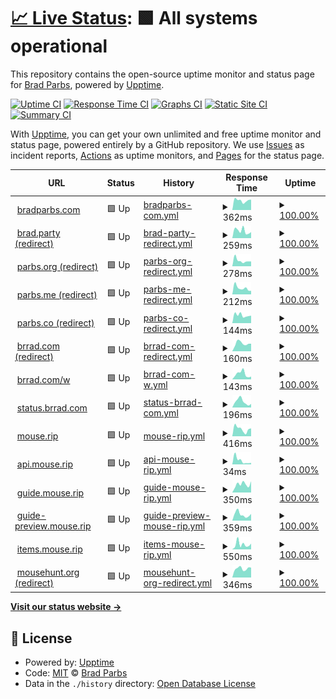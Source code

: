 # [📈 Live Status](https://bradp.github.io/uptime): <!--live status--> **🟩 All systems operational**

This repository contains the open-source uptime monitor and status page for [Brad Parbs](https://brad.party), powered by [Upptime](https://github.com/upptime/upptime).

[![Uptime CI](https://github.com/koj-co/upptime/workflows/Uptime%20CI/badge.svg)](https://github.com/koj-co/upptime/actions?query=workflow%3A%22Uptime+CI%22)
[![Response Time CI](https://github.com/koj-co/upptime/workflows/Response%20Time%20CI/badge.svg)](https://github.com/koj-co/upptime/actions?query=workflow%3A%22Response+Time+CI%22)
[![Graphs CI](https://github.com/koj-co/upptime/workflows/Graphs%20CI/badge.svg)](https://github.com/koj-co/upptime/actions?query=workflow%3A%22Graphs+CI%22)
[![Static Site CI](https://github.com/koj-co/upptime/workflows/Static%20Site%20CI/badge.svg)](https://github.com/koj-co/upptime/actions?query=workflow%3A%22Static+Site+CI%22)
[![Summary CI](https://github.com/koj-co/upptime/workflows/Summary%20CI/badge.svg)](https://github.com/koj-co/upptime/actions?query=workflow%3A%22Summary+CI%22)

With [Upptime](https://upptime.js.org), you can get your own unlimited and free uptime monitor and status page, powered entirely by a GitHub repository. We use [Issues](https://github.com/bradp/uptime/issues) as incident reports, [Actions](https://github.com/bradp/uptime/actions) as uptime monitors, and [Pages](https://bradp.github.io/uptime) for the status page.

<!--start: status pages-->
<!-- This summary is generated by Upptime (https://github.com/upptime/upptime) -->
<!-- Do not edit this manually, your changes will be overwritten -->
<!-- prettier-ignore -->
| URL | Status | History | Response Time | Uptime |
| --- | ------ | ------- | ------------- | ------ |
| <img alt="" src="https://bradparbs.com/images/icons/favicon-32x32.png" height="13"> [bradparbs.com](https://bradparbs.com) | 🟩 Up | [bradparbs-com.yml](https://github.com/bradp/uptime/commits/HEAD/history/bradparbs-com.yml) | <details><summary><img alt="Response time graph" src="./graphs/bradparbs-com/response-time-week.png" height="20"> 362ms</summary><br><a href="https://status.brrad.com/history/bradparbs-com"><img alt="Response time 205" src="https://img.shields.io/endpoint?url=https%3A%2F%2Fraw.githubusercontent.com%2Fbradp%2Fuptime%2FHEAD%2Fapi%2Fbradparbs-com%2Fresponse-time.json"></a><br><a href="https://status.brrad.com/history/bradparbs-com"><img alt="24-hour response time 387" src="https://img.shields.io/endpoint?url=https%3A%2F%2Fraw.githubusercontent.com%2Fbradp%2Fuptime%2FHEAD%2Fapi%2Fbradparbs-com%2Fresponse-time-day.json"></a><br><a href="https://status.brrad.com/history/bradparbs-com"><img alt="7-day response time 362" src="https://img.shields.io/endpoint?url=https%3A%2F%2Fraw.githubusercontent.com%2Fbradp%2Fuptime%2FHEAD%2Fapi%2Fbradparbs-com%2Fresponse-time-week.json"></a><br><a href="https://status.brrad.com/history/bradparbs-com"><img alt="30-day response time 353" src="https://img.shields.io/endpoint?url=https%3A%2F%2Fraw.githubusercontent.com%2Fbradp%2Fuptime%2FHEAD%2Fapi%2Fbradparbs-com%2Fresponse-time-month.json"></a><br><a href="https://status.brrad.com/history/bradparbs-com"><img alt="1-year response time 219" src="https://img.shields.io/endpoint?url=https%3A%2F%2Fraw.githubusercontent.com%2Fbradp%2Fuptime%2FHEAD%2Fapi%2Fbradparbs-com%2Fresponse-time-year.json"></a></details> | <details><summary><a href="https://status.brrad.com/history/bradparbs-com">100.00%</a></summary><a href="https://status.brrad.com/history/bradparbs-com"><img alt="All-time uptime 100.00%" src="https://img.shields.io/endpoint?url=https%3A%2F%2Fraw.githubusercontent.com%2Fbradp%2Fuptime%2FHEAD%2Fapi%2Fbradparbs-com%2Fuptime.json"></a><br><a href="https://status.brrad.com/history/bradparbs-com"><img alt="24-hour uptime 100.00%" src="https://img.shields.io/endpoint?url=https%3A%2F%2Fraw.githubusercontent.com%2Fbradp%2Fuptime%2FHEAD%2Fapi%2Fbradparbs-com%2Fuptime-day.json"></a><br><a href="https://status.brrad.com/history/bradparbs-com"><img alt="7-day uptime 100.00%" src="https://img.shields.io/endpoint?url=https%3A%2F%2Fraw.githubusercontent.com%2Fbradp%2Fuptime%2FHEAD%2Fapi%2Fbradparbs-com%2Fuptime-week.json"></a><br><a href="https://status.brrad.com/history/bradparbs-com"><img alt="30-day uptime 100.00%" src="https://img.shields.io/endpoint?url=https%3A%2F%2Fraw.githubusercontent.com%2Fbradp%2Fuptime%2FHEAD%2Fapi%2Fbradparbs-com%2Fuptime-month.json"></a><br><a href="https://status.brrad.com/history/bradparbs-com"><img alt="1-year uptime 99.99%" src="https://img.shields.io/endpoint?url=https%3A%2F%2Fraw.githubusercontent.com%2Fbradp%2Fuptime%2FHEAD%2Fapi%2Fbradparbs-com%2Fuptime-year.json"></a></details>
| <img alt="" src="https://icons.duckduckgo.com/ip3/brad.party.ico" height="13"> [brad.party (redirect)](https://brad.party) | 🟩 Up | [brad-party-redirect.yml](https://github.com/bradp/uptime/commits/HEAD/history/brad-party-redirect.yml) | <details><summary><img alt="Response time graph" src="./graphs/brad-party-redirect/response-time-week.png" height="20"> 259ms</summary><br><a href="https://status.brrad.com/history/brad-party-redirect"><img alt="Response time 286" src="https://img.shields.io/endpoint?url=https%3A%2F%2Fraw.githubusercontent.com%2Fbradp%2Fuptime%2FHEAD%2Fapi%2Fbrad-party-redirect%2Fresponse-time.json"></a><br><a href="https://status.brrad.com/history/brad-party-redirect"><img alt="24-hour response time 236" src="https://img.shields.io/endpoint?url=https%3A%2F%2Fraw.githubusercontent.com%2Fbradp%2Fuptime%2FHEAD%2Fapi%2Fbrad-party-redirect%2Fresponse-time-day.json"></a><br><a href="https://status.brrad.com/history/brad-party-redirect"><img alt="7-day response time 259" src="https://img.shields.io/endpoint?url=https%3A%2F%2Fraw.githubusercontent.com%2Fbradp%2Fuptime%2FHEAD%2Fapi%2Fbrad-party-redirect%2Fresponse-time-week.json"></a><br><a href="https://status.brrad.com/history/brad-party-redirect"><img alt="30-day response time 352" src="https://img.shields.io/endpoint?url=https%3A%2F%2Fraw.githubusercontent.com%2Fbradp%2Fuptime%2FHEAD%2Fapi%2Fbrad-party-redirect%2Fresponse-time-month.json"></a><br><a href="https://status.brrad.com/history/brad-party-redirect"><img alt="1-year response time 289" src="https://img.shields.io/endpoint?url=https%3A%2F%2Fraw.githubusercontent.com%2Fbradp%2Fuptime%2FHEAD%2Fapi%2Fbrad-party-redirect%2Fresponse-time-year.json"></a></details> | <details><summary><a href="https://status.brrad.com/history/brad-party-redirect">100.00%</a></summary><a href="https://status.brrad.com/history/brad-party-redirect"><img alt="All-time uptime 99.99%" src="https://img.shields.io/endpoint?url=https%3A%2F%2Fraw.githubusercontent.com%2Fbradp%2Fuptime%2FHEAD%2Fapi%2Fbrad-party-redirect%2Fuptime.json"></a><br><a href="https://status.brrad.com/history/brad-party-redirect"><img alt="24-hour uptime 100.00%" src="https://img.shields.io/endpoint?url=https%3A%2F%2Fraw.githubusercontent.com%2Fbradp%2Fuptime%2FHEAD%2Fapi%2Fbrad-party-redirect%2Fuptime-day.json"></a><br><a href="https://status.brrad.com/history/brad-party-redirect"><img alt="7-day uptime 100.00%" src="https://img.shields.io/endpoint?url=https%3A%2F%2Fraw.githubusercontent.com%2Fbradp%2Fuptime%2FHEAD%2Fapi%2Fbrad-party-redirect%2Fuptime-week.json"></a><br><a href="https://status.brrad.com/history/brad-party-redirect"><img alt="30-day uptime 100.00%" src="https://img.shields.io/endpoint?url=https%3A%2F%2Fraw.githubusercontent.com%2Fbradp%2Fuptime%2FHEAD%2Fapi%2Fbrad-party-redirect%2Fuptime-month.json"></a><br><a href="https://status.brrad.com/history/brad-party-redirect"><img alt="1-year uptime 99.99%" src="https://img.shields.io/endpoint?url=https%3A%2F%2Fraw.githubusercontent.com%2Fbradp%2Fuptime%2FHEAD%2Fapi%2Fbrad-party-redirect%2Fuptime-year.json"></a></details>
| <img alt="" src="https://icons.duckduckgo.com/ip3/parbs.org.ico" height="13"> [parbs.org (redirect)](https://parbs.org) | 🟩 Up | [parbs-org-redirect.yml](https://github.com/bradp/uptime/commits/HEAD/history/parbs-org-redirect.yml) | <details><summary><img alt="Response time graph" src="./graphs/parbs-org-redirect/response-time-week.png" height="20"> 278ms</summary><br><a href="https://status.brrad.com/history/parbs-org-redirect"><img alt="Response time 217" src="https://img.shields.io/endpoint?url=https%3A%2F%2Fraw.githubusercontent.com%2Fbradp%2Fuptime%2FHEAD%2Fapi%2Fparbs-org-redirect%2Fresponse-time.json"></a><br><a href="https://status.brrad.com/history/parbs-org-redirect"><img alt="24-hour response time 230" src="https://img.shields.io/endpoint?url=https%3A%2F%2Fraw.githubusercontent.com%2Fbradp%2Fuptime%2FHEAD%2Fapi%2Fparbs-org-redirect%2Fresponse-time-day.json"></a><br><a href="https://status.brrad.com/history/parbs-org-redirect"><img alt="7-day response time 278" src="https://img.shields.io/endpoint?url=https%3A%2F%2Fraw.githubusercontent.com%2Fbradp%2Fuptime%2FHEAD%2Fapi%2Fparbs-org-redirect%2Fresponse-time-week.json"></a><br><a href="https://status.brrad.com/history/parbs-org-redirect"><img alt="30-day response time 263" src="https://img.shields.io/endpoint?url=https%3A%2F%2Fraw.githubusercontent.com%2Fbradp%2Fuptime%2FHEAD%2Fapi%2Fparbs-org-redirect%2Fresponse-time-month.json"></a><br><a href="https://status.brrad.com/history/parbs-org-redirect"><img alt="1-year response time 223" src="https://img.shields.io/endpoint?url=https%3A%2F%2Fraw.githubusercontent.com%2Fbradp%2Fuptime%2FHEAD%2Fapi%2Fparbs-org-redirect%2Fresponse-time-year.json"></a></details> | <details><summary><a href="https://status.brrad.com/history/parbs-org-redirect">100.00%</a></summary><a href="https://status.brrad.com/history/parbs-org-redirect"><img alt="All-time uptime 100.00%" src="https://img.shields.io/endpoint?url=https%3A%2F%2Fraw.githubusercontent.com%2Fbradp%2Fuptime%2FHEAD%2Fapi%2Fparbs-org-redirect%2Fuptime.json"></a><br><a href="https://status.brrad.com/history/parbs-org-redirect"><img alt="24-hour uptime 100.00%" src="https://img.shields.io/endpoint?url=https%3A%2F%2Fraw.githubusercontent.com%2Fbradp%2Fuptime%2FHEAD%2Fapi%2Fparbs-org-redirect%2Fuptime-day.json"></a><br><a href="https://status.brrad.com/history/parbs-org-redirect"><img alt="7-day uptime 100.00%" src="https://img.shields.io/endpoint?url=https%3A%2F%2Fraw.githubusercontent.com%2Fbradp%2Fuptime%2FHEAD%2Fapi%2Fparbs-org-redirect%2Fuptime-week.json"></a><br><a href="https://status.brrad.com/history/parbs-org-redirect"><img alt="30-day uptime 100.00%" src="https://img.shields.io/endpoint?url=https%3A%2F%2Fraw.githubusercontent.com%2Fbradp%2Fuptime%2FHEAD%2Fapi%2Fparbs-org-redirect%2Fuptime-month.json"></a><br><a href="https://status.brrad.com/history/parbs-org-redirect"><img alt="1-year uptime 99.99%" src="https://img.shields.io/endpoint?url=https%3A%2F%2Fraw.githubusercontent.com%2Fbradp%2Fuptime%2FHEAD%2Fapi%2Fparbs-org-redirect%2Fuptime-year.json"></a></details>
| <img alt="" src="https://icons.duckduckgo.com/ip3/parbs.me.ico" height="13"> [parbs.me (redirect)](https://parbs.me) | 🟩 Up | [parbs-me-redirect.yml](https://github.com/bradp/uptime/commits/HEAD/history/parbs-me-redirect.yml) | <details><summary><img alt="Response time graph" src="./graphs/parbs-me-redirect/response-time-week.png" height="20"> 212ms</summary><br><a href="https://status.brrad.com/history/parbs-me-redirect"><img alt="Response time 165" src="https://img.shields.io/endpoint?url=https%3A%2F%2Fraw.githubusercontent.com%2Fbradp%2Fuptime%2FHEAD%2Fapi%2Fparbs-me-redirect%2Fresponse-time.json"></a><br><a href="https://status.brrad.com/history/parbs-me-redirect"><img alt="24-hour response time 269" src="https://img.shields.io/endpoint?url=https%3A%2F%2Fraw.githubusercontent.com%2Fbradp%2Fuptime%2FHEAD%2Fapi%2Fparbs-me-redirect%2Fresponse-time-day.json"></a><br><a href="https://status.brrad.com/history/parbs-me-redirect"><img alt="7-day response time 212" src="https://img.shields.io/endpoint?url=https%3A%2F%2Fraw.githubusercontent.com%2Fbradp%2Fuptime%2FHEAD%2Fapi%2Fparbs-me-redirect%2Fresponse-time-week.json"></a><br><a href="https://status.brrad.com/history/parbs-me-redirect"><img alt="30-day response time 216" src="https://img.shields.io/endpoint?url=https%3A%2F%2Fraw.githubusercontent.com%2Fbradp%2Fuptime%2FHEAD%2Fapi%2Fparbs-me-redirect%2Fresponse-time-month.json"></a><br><a href="https://status.brrad.com/history/parbs-me-redirect"><img alt="1-year response time 167" src="https://img.shields.io/endpoint?url=https%3A%2F%2Fraw.githubusercontent.com%2Fbradp%2Fuptime%2FHEAD%2Fapi%2Fparbs-me-redirect%2Fresponse-time-year.json"></a></details> | <details><summary><a href="https://status.brrad.com/history/parbs-me-redirect">100.00%</a></summary><a href="https://status.brrad.com/history/parbs-me-redirect"><img alt="All-time uptime 99.93%" src="https://img.shields.io/endpoint?url=https%3A%2F%2Fraw.githubusercontent.com%2Fbradp%2Fuptime%2FHEAD%2Fapi%2Fparbs-me-redirect%2Fuptime.json"></a><br><a href="https://status.brrad.com/history/parbs-me-redirect"><img alt="24-hour uptime 100.00%" src="https://img.shields.io/endpoint?url=https%3A%2F%2Fraw.githubusercontent.com%2Fbradp%2Fuptime%2FHEAD%2Fapi%2Fparbs-me-redirect%2Fuptime-day.json"></a><br><a href="https://status.brrad.com/history/parbs-me-redirect"><img alt="7-day uptime 100.00%" src="https://img.shields.io/endpoint?url=https%3A%2F%2Fraw.githubusercontent.com%2Fbradp%2Fuptime%2FHEAD%2Fapi%2Fparbs-me-redirect%2Fuptime-week.json"></a><br><a href="https://status.brrad.com/history/parbs-me-redirect"><img alt="30-day uptime 100.00%" src="https://img.shields.io/endpoint?url=https%3A%2F%2Fraw.githubusercontent.com%2Fbradp%2Fuptime%2FHEAD%2Fapi%2Fparbs-me-redirect%2Fuptime-month.json"></a><br><a href="https://status.brrad.com/history/parbs-me-redirect"><img alt="1-year uptime 99.99%" src="https://img.shields.io/endpoint?url=https%3A%2F%2Fraw.githubusercontent.com%2Fbradp%2Fuptime%2FHEAD%2Fapi%2Fparbs-me-redirect%2Fuptime-year.json"></a></details>
| <img alt="" src="https://icons.duckduckgo.com/ip3/parbs.co.ico" height="13"> [parbs.co (redirect)](https://parbs.co) | 🟩 Up | [parbs-co-redirect.yml](https://github.com/bradp/uptime/commits/HEAD/history/parbs-co-redirect.yml) | <details><summary><img alt="Response time graph" src="./graphs/parbs-co-redirect/response-time-week.png" height="20"> 144ms</summary><br><a href="https://status.brrad.com/history/parbs-co-redirect"><img alt="Response time 126" src="https://img.shields.io/endpoint?url=https%3A%2F%2Fraw.githubusercontent.com%2Fbradp%2Fuptime%2FHEAD%2Fapi%2Fparbs-co-redirect%2Fresponse-time.json"></a><br><a href="https://status.brrad.com/history/parbs-co-redirect"><img alt="24-hour response time 131" src="https://img.shields.io/endpoint?url=https%3A%2F%2Fraw.githubusercontent.com%2Fbradp%2Fuptime%2FHEAD%2Fapi%2Fparbs-co-redirect%2Fresponse-time-day.json"></a><br><a href="https://status.brrad.com/history/parbs-co-redirect"><img alt="7-day response time 144" src="https://img.shields.io/endpoint?url=https%3A%2F%2Fraw.githubusercontent.com%2Fbradp%2Fuptime%2FHEAD%2Fapi%2Fparbs-co-redirect%2Fresponse-time-week.json"></a><br><a href="https://status.brrad.com/history/parbs-co-redirect"><img alt="30-day response time 141" src="https://img.shields.io/endpoint?url=https%3A%2F%2Fraw.githubusercontent.com%2Fbradp%2Fuptime%2FHEAD%2Fapi%2Fparbs-co-redirect%2Fresponse-time-month.json"></a><br><a href="https://status.brrad.com/history/parbs-co-redirect"><img alt="1-year response time 129" src="https://img.shields.io/endpoint?url=https%3A%2F%2Fraw.githubusercontent.com%2Fbradp%2Fuptime%2FHEAD%2Fapi%2Fparbs-co-redirect%2Fresponse-time-year.json"></a></details> | <details><summary><a href="https://status.brrad.com/history/parbs-co-redirect">100.00%</a></summary><a href="https://status.brrad.com/history/parbs-co-redirect"><img alt="All-time uptime 99.99%" src="https://img.shields.io/endpoint?url=https%3A%2F%2Fraw.githubusercontent.com%2Fbradp%2Fuptime%2FHEAD%2Fapi%2Fparbs-co-redirect%2Fuptime.json"></a><br><a href="https://status.brrad.com/history/parbs-co-redirect"><img alt="24-hour uptime 100.00%" src="https://img.shields.io/endpoint?url=https%3A%2F%2Fraw.githubusercontent.com%2Fbradp%2Fuptime%2FHEAD%2Fapi%2Fparbs-co-redirect%2Fuptime-day.json"></a><br><a href="https://status.brrad.com/history/parbs-co-redirect"><img alt="7-day uptime 100.00%" src="https://img.shields.io/endpoint?url=https%3A%2F%2Fraw.githubusercontent.com%2Fbradp%2Fuptime%2FHEAD%2Fapi%2Fparbs-co-redirect%2Fuptime-week.json"></a><br><a href="https://status.brrad.com/history/parbs-co-redirect"><img alt="30-day uptime 100.00%" src="https://img.shields.io/endpoint?url=https%3A%2F%2Fraw.githubusercontent.com%2Fbradp%2Fuptime%2FHEAD%2Fapi%2Fparbs-co-redirect%2Fuptime-month.json"></a><br><a href="https://status.brrad.com/history/parbs-co-redirect"><img alt="1-year uptime 99.97%" src="https://img.shields.io/endpoint?url=https%3A%2F%2Fraw.githubusercontent.com%2Fbradp%2Fuptime%2FHEAD%2Fapi%2Fparbs-co-redirect%2Fuptime-year.json"></a></details>
| <img alt="" src="https://icons.duckduckgo.com/ip3/brrad.com.ico" height="13"> [brrad.com (redirect)](https://brrad.com) | 🟩 Up | [brrad-com-redirect.yml](https://github.com/bradp/uptime/commits/HEAD/history/brrad-com-redirect.yml) | <details><summary><img alt="Response time graph" src="./graphs/brrad-com-redirect/response-time-week.png" height="20"> 160ms</summary><br><a href="https://status.brrad.com/history/brrad-com-redirect"><img alt="Response time 142" src="https://img.shields.io/endpoint?url=https%3A%2F%2Fraw.githubusercontent.com%2Fbradp%2Fuptime%2FHEAD%2Fapi%2Fbrrad-com-redirect%2Fresponse-time.json"></a><br><a href="https://status.brrad.com/history/brrad-com-redirect"><img alt="24-hour response time 142" src="https://img.shields.io/endpoint?url=https%3A%2F%2Fraw.githubusercontent.com%2Fbradp%2Fuptime%2FHEAD%2Fapi%2Fbrrad-com-redirect%2Fresponse-time-day.json"></a><br><a href="https://status.brrad.com/history/brrad-com-redirect"><img alt="7-day response time 160" src="https://img.shields.io/endpoint?url=https%3A%2F%2Fraw.githubusercontent.com%2Fbradp%2Fuptime%2FHEAD%2Fapi%2Fbrrad-com-redirect%2Fresponse-time-week.json"></a><br><a href="https://status.brrad.com/history/brrad-com-redirect"><img alt="30-day response time 159" src="https://img.shields.io/endpoint?url=https%3A%2F%2Fraw.githubusercontent.com%2Fbradp%2Fuptime%2FHEAD%2Fapi%2Fbrrad-com-redirect%2Fresponse-time-month.json"></a><br><a href="https://status.brrad.com/history/brrad-com-redirect"><img alt="1-year response time 142" src="https://img.shields.io/endpoint?url=https%3A%2F%2Fraw.githubusercontent.com%2Fbradp%2Fuptime%2FHEAD%2Fapi%2Fbrrad-com-redirect%2Fresponse-time-year.json"></a></details> | <details><summary><a href="https://status.brrad.com/history/brrad-com-redirect">100.00%</a></summary><a href="https://status.brrad.com/history/brrad-com-redirect"><img alt="All-time uptime 100.00%" src="https://img.shields.io/endpoint?url=https%3A%2F%2Fraw.githubusercontent.com%2Fbradp%2Fuptime%2FHEAD%2Fapi%2Fbrrad-com-redirect%2Fuptime.json"></a><br><a href="https://status.brrad.com/history/brrad-com-redirect"><img alt="24-hour uptime 100.00%" src="https://img.shields.io/endpoint?url=https%3A%2F%2Fraw.githubusercontent.com%2Fbradp%2Fuptime%2FHEAD%2Fapi%2Fbrrad-com-redirect%2Fuptime-day.json"></a><br><a href="https://status.brrad.com/history/brrad-com-redirect"><img alt="7-day uptime 100.00%" src="https://img.shields.io/endpoint?url=https%3A%2F%2Fraw.githubusercontent.com%2Fbradp%2Fuptime%2FHEAD%2Fapi%2Fbrrad-com-redirect%2Fuptime-week.json"></a><br><a href="https://status.brrad.com/history/brrad-com-redirect"><img alt="30-day uptime 100.00%" src="https://img.shields.io/endpoint?url=https%3A%2F%2Fraw.githubusercontent.com%2Fbradp%2Fuptime%2FHEAD%2Fapi%2Fbrrad-com-redirect%2Fuptime-month.json"></a><br><a href="https://status.brrad.com/history/brrad-com-redirect"><img alt="1-year uptime 100.00%" src="https://img.shields.io/endpoint?url=https%3A%2F%2Fraw.githubusercontent.com%2Fbradp%2Fuptime%2FHEAD%2Fapi%2Fbrrad-com-redirect%2Fuptime-year.json"></a></details>
| <img alt="" src="https://icons.duckduckgo.com/ip3/brrad.com.ico" height="13"> [brrad.com/w](https://brrad.com/w) | 🟩 Up | [brrad-com-w.yml](https://github.com/bradp/uptime/commits/HEAD/history/brrad-com-w.yml) | <details><summary><img alt="Response time graph" src="./graphs/brrad-com-w/response-time-week.png" height="20"> 143ms</summary><br><a href="https://status.brrad.com/history/brrad-com-w"><img alt="Response time 115" src="https://img.shields.io/endpoint?url=https%3A%2F%2Fraw.githubusercontent.com%2Fbradp%2Fuptime%2FHEAD%2Fapi%2Fbrrad-com-w%2Fresponse-time.json"></a><br><a href="https://status.brrad.com/history/brrad-com-w"><img alt="24-hour response time 93" src="https://img.shields.io/endpoint?url=https%3A%2F%2Fraw.githubusercontent.com%2Fbradp%2Fuptime%2FHEAD%2Fapi%2Fbrrad-com-w%2Fresponse-time-day.json"></a><br><a href="https://status.brrad.com/history/brrad-com-w"><img alt="7-day response time 143" src="https://img.shields.io/endpoint?url=https%3A%2F%2Fraw.githubusercontent.com%2Fbradp%2Fuptime%2FHEAD%2Fapi%2Fbrrad-com-w%2Fresponse-time-week.json"></a><br><a href="https://status.brrad.com/history/brrad-com-w"><img alt="30-day response time 123" src="https://img.shields.io/endpoint?url=https%3A%2F%2Fraw.githubusercontent.com%2Fbradp%2Fuptime%2FHEAD%2Fapi%2Fbrrad-com-w%2Fresponse-time-month.json"></a><br><a href="https://status.brrad.com/history/brrad-com-w"><img alt="1-year response time 111" src="https://img.shields.io/endpoint?url=https%3A%2F%2Fraw.githubusercontent.com%2Fbradp%2Fuptime%2FHEAD%2Fapi%2Fbrrad-com-w%2Fresponse-time-year.json"></a></details> | <details><summary><a href="https://status.brrad.com/history/brrad-com-w">100.00%</a></summary><a href="https://status.brrad.com/history/brrad-com-w"><img alt="All-time uptime 100.00%" src="https://img.shields.io/endpoint?url=https%3A%2F%2Fraw.githubusercontent.com%2Fbradp%2Fuptime%2FHEAD%2Fapi%2Fbrrad-com-w%2Fuptime.json"></a><br><a href="https://status.brrad.com/history/brrad-com-w"><img alt="24-hour uptime 100.00%" src="https://img.shields.io/endpoint?url=https%3A%2F%2Fraw.githubusercontent.com%2Fbradp%2Fuptime%2FHEAD%2Fapi%2Fbrrad-com-w%2Fuptime-day.json"></a><br><a href="https://status.brrad.com/history/brrad-com-w"><img alt="7-day uptime 100.00%" src="https://img.shields.io/endpoint?url=https%3A%2F%2Fraw.githubusercontent.com%2Fbradp%2Fuptime%2FHEAD%2Fapi%2Fbrrad-com-w%2Fuptime-week.json"></a><br><a href="https://status.brrad.com/history/brrad-com-w"><img alt="30-day uptime 100.00%" src="https://img.shields.io/endpoint?url=https%3A%2F%2Fraw.githubusercontent.com%2Fbradp%2Fuptime%2FHEAD%2Fapi%2Fbrrad-com-w%2Fuptime-month.json"></a><br><a href="https://status.brrad.com/history/brrad-com-w"><img alt="1-year uptime 100.00%" src="https://img.shields.io/endpoint?url=https%3A%2F%2Fraw.githubusercontent.com%2Fbradp%2Fuptime%2FHEAD%2Fapi%2Fbrrad-com-w%2Fuptime-year.json"></a></details>
| <img alt="" src="https://icons.duckduckgo.com/ip3/status.brrad.com.ico" height="13"> [status.brrad.com](https://status.brrad.com) | 🟩 Up | [status-brrad-com.yml](https://github.com/bradp/uptime/commits/HEAD/history/status-brrad-com.yml) | <details><summary><img alt="Response time graph" src="./graphs/status-brrad-com/response-time-week.png" height="20"> 196ms</summary><br><a href="https://status.brrad.com/history/status-brrad-com"><img alt="Response time 133" src="https://img.shields.io/endpoint?url=https%3A%2F%2Fraw.githubusercontent.com%2Fbradp%2Fuptime%2FHEAD%2Fapi%2Fstatus-brrad-com%2Fresponse-time.json"></a><br><a href="https://status.brrad.com/history/status-brrad-com"><img alt="24-hour response time 272" src="https://img.shields.io/endpoint?url=https%3A%2F%2Fraw.githubusercontent.com%2Fbradp%2Fuptime%2FHEAD%2Fapi%2Fstatus-brrad-com%2Fresponse-time-day.json"></a><br><a href="https://status.brrad.com/history/status-brrad-com"><img alt="7-day response time 196" src="https://img.shields.io/endpoint?url=https%3A%2F%2Fraw.githubusercontent.com%2Fbradp%2Fuptime%2FHEAD%2Fapi%2Fstatus-brrad-com%2Fresponse-time-week.json"></a><br><a href="https://status.brrad.com/history/status-brrad-com"><img alt="30-day response time 162" src="https://img.shields.io/endpoint?url=https%3A%2F%2Fraw.githubusercontent.com%2Fbradp%2Fuptime%2FHEAD%2Fapi%2Fstatus-brrad-com%2Fresponse-time-month.json"></a><br><a href="https://status.brrad.com/history/status-brrad-com"><img alt="1-year response time 131" src="https://img.shields.io/endpoint?url=https%3A%2F%2Fraw.githubusercontent.com%2Fbradp%2Fuptime%2FHEAD%2Fapi%2Fstatus-brrad-com%2Fresponse-time-year.json"></a></details> | <details><summary><a href="https://status.brrad.com/history/status-brrad-com">100.00%</a></summary><a href="https://status.brrad.com/history/status-brrad-com"><img alt="All-time uptime 100.00%" src="https://img.shields.io/endpoint?url=https%3A%2F%2Fraw.githubusercontent.com%2Fbradp%2Fuptime%2FHEAD%2Fapi%2Fstatus-brrad-com%2Fuptime.json"></a><br><a href="https://status.brrad.com/history/status-brrad-com"><img alt="24-hour uptime 100.00%" src="https://img.shields.io/endpoint?url=https%3A%2F%2Fraw.githubusercontent.com%2Fbradp%2Fuptime%2FHEAD%2Fapi%2Fstatus-brrad-com%2Fuptime-day.json"></a><br><a href="https://status.brrad.com/history/status-brrad-com"><img alt="7-day uptime 100.00%" src="https://img.shields.io/endpoint?url=https%3A%2F%2Fraw.githubusercontent.com%2Fbradp%2Fuptime%2FHEAD%2Fapi%2Fstatus-brrad-com%2Fuptime-week.json"></a><br><a href="https://status.brrad.com/history/status-brrad-com"><img alt="30-day uptime 100.00%" src="https://img.shields.io/endpoint?url=https%3A%2F%2Fraw.githubusercontent.com%2Fbradp%2Fuptime%2FHEAD%2Fapi%2Fstatus-brrad-com%2Fuptime-month.json"></a><br><a href="https://status.brrad.com/history/status-brrad-com"><img alt="1-year uptime 100.00%" src="https://img.shields.io/endpoint?url=https%3A%2F%2Fraw.githubusercontent.com%2Fbradp%2Fuptime%2FHEAD%2Fapi%2Fstatus-brrad-com%2Fuptime-year.json"></a></details>
| <img alt="" src="https://mouse.rip/favicon.ico" height="13"> [mouse.rip](https://mouse.rip) | 🟩 Up | [mouse-rip.yml](https://github.com/bradp/uptime/commits/HEAD/history/mouse-rip.yml) | <details><summary><img alt="Response time graph" src="./graphs/mouse-rip/response-time-week.png" height="20"> 416ms</summary><br><a href="https://status.brrad.com/history/mouse-rip"><img alt="Response time 387" src="https://img.shields.io/endpoint?url=https%3A%2F%2Fraw.githubusercontent.com%2Fbradp%2Fuptime%2FHEAD%2Fapi%2Fmouse-rip%2Fresponse-time.json"></a><br><a href="https://status.brrad.com/history/mouse-rip"><img alt="24-hour response time 510" src="https://img.shields.io/endpoint?url=https%3A%2F%2Fraw.githubusercontent.com%2Fbradp%2Fuptime%2FHEAD%2Fapi%2Fmouse-rip%2Fresponse-time-day.json"></a><br><a href="https://status.brrad.com/history/mouse-rip"><img alt="7-day response time 416" src="https://img.shields.io/endpoint?url=https%3A%2F%2Fraw.githubusercontent.com%2Fbradp%2Fuptime%2FHEAD%2Fapi%2Fmouse-rip%2Fresponse-time-week.json"></a><br><a href="https://status.brrad.com/history/mouse-rip"><img alt="30-day response time 398" src="https://img.shields.io/endpoint?url=https%3A%2F%2Fraw.githubusercontent.com%2Fbradp%2Fuptime%2FHEAD%2Fapi%2Fmouse-rip%2Fresponse-time-month.json"></a><br><a href="https://status.brrad.com/history/mouse-rip"><img alt="1-year response time 388" src="https://img.shields.io/endpoint?url=https%3A%2F%2Fraw.githubusercontent.com%2Fbradp%2Fuptime%2FHEAD%2Fapi%2Fmouse-rip%2Fresponse-time-year.json"></a></details> | <details><summary><a href="https://status.brrad.com/history/mouse-rip">100.00%</a></summary><a href="https://status.brrad.com/history/mouse-rip"><img alt="All-time uptime 100.00%" src="https://img.shields.io/endpoint?url=https%3A%2F%2Fraw.githubusercontent.com%2Fbradp%2Fuptime%2FHEAD%2Fapi%2Fmouse-rip%2Fuptime.json"></a><br><a href="https://status.brrad.com/history/mouse-rip"><img alt="24-hour uptime 100.00%" src="https://img.shields.io/endpoint?url=https%3A%2F%2Fraw.githubusercontent.com%2Fbradp%2Fuptime%2FHEAD%2Fapi%2Fmouse-rip%2Fuptime-day.json"></a><br><a href="https://status.brrad.com/history/mouse-rip"><img alt="7-day uptime 100.00%" src="https://img.shields.io/endpoint?url=https%3A%2F%2Fraw.githubusercontent.com%2Fbradp%2Fuptime%2FHEAD%2Fapi%2Fmouse-rip%2Fuptime-week.json"></a><br><a href="https://status.brrad.com/history/mouse-rip"><img alt="30-day uptime 100.00%" src="https://img.shields.io/endpoint?url=https%3A%2F%2Fraw.githubusercontent.com%2Fbradp%2Fuptime%2FHEAD%2Fapi%2Fmouse-rip%2Fuptime-month.json"></a><br><a href="https://status.brrad.com/history/mouse-rip"><img alt="1-year uptime 100.00%" src="https://img.shields.io/endpoint?url=https%3A%2F%2Fraw.githubusercontent.com%2Fbradp%2Fuptime%2FHEAD%2Fapi%2Fmouse-rip%2Fuptime-year.json"></a></details>
| <img alt="" src="https://icons.duckduckgo.com/ip3/mouse.rip.ico" height="13"> [api.mouse.rip](https://mouse.rip/favicon.ico) | 🟩 Up | [api-mouse-rip.yml](https://github.com/bradp/uptime/commits/HEAD/history/api-mouse-rip.yml) | <details><summary><img alt="Response time graph" src="./graphs/api-mouse-rip/response-time-week.png" height="20"> 34ms</summary><br><a href="https://status.brrad.com/history/api-mouse-rip"><img alt="Response time 39" src="https://img.shields.io/endpoint?url=https%3A%2F%2Fraw.githubusercontent.com%2Fbradp%2Fuptime%2FHEAD%2Fapi%2Fapi-mouse-rip%2Fresponse-time.json"></a><br><a href="https://status.brrad.com/history/api-mouse-rip"><img alt="24-hour response time 43" src="https://img.shields.io/endpoint?url=https%3A%2F%2Fraw.githubusercontent.com%2Fbradp%2Fuptime%2FHEAD%2Fapi%2Fapi-mouse-rip%2Fresponse-time-day.json"></a><br><a href="https://status.brrad.com/history/api-mouse-rip"><img alt="7-day response time 34" src="https://img.shields.io/endpoint?url=https%3A%2F%2Fraw.githubusercontent.com%2Fbradp%2Fuptime%2FHEAD%2Fapi%2Fapi-mouse-rip%2Fresponse-time-week.json"></a><br><a href="https://status.brrad.com/history/api-mouse-rip"><img alt="30-day response time 29" src="https://img.shields.io/endpoint?url=https%3A%2F%2Fraw.githubusercontent.com%2Fbradp%2Fuptime%2FHEAD%2Fapi%2Fapi-mouse-rip%2Fresponse-time-month.json"></a><br><a href="https://status.brrad.com/history/api-mouse-rip"><img alt="1-year response time 39" src="https://img.shields.io/endpoint?url=https%3A%2F%2Fraw.githubusercontent.com%2Fbradp%2Fuptime%2FHEAD%2Fapi%2Fapi-mouse-rip%2Fresponse-time-year.json"></a></details> | <details><summary><a href="https://status.brrad.com/history/api-mouse-rip">100.00%</a></summary><a href="https://status.brrad.com/history/api-mouse-rip"><img alt="All-time uptime 100.00%" src="https://img.shields.io/endpoint?url=https%3A%2F%2Fraw.githubusercontent.com%2Fbradp%2Fuptime%2FHEAD%2Fapi%2Fapi-mouse-rip%2Fuptime.json"></a><br><a href="https://status.brrad.com/history/api-mouse-rip"><img alt="24-hour uptime 100.00%" src="https://img.shields.io/endpoint?url=https%3A%2F%2Fraw.githubusercontent.com%2Fbradp%2Fuptime%2FHEAD%2Fapi%2Fapi-mouse-rip%2Fuptime-day.json"></a><br><a href="https://status.brrad.com/history/api-mouse-rip"><img alt="7-day uptime 100.00%" src="https://img.shields.io/endpoint?url=https%3A%2F%2Fraw.githubusercontent.com%2Fbradp%2Fuptime%2FHEAD%2Fapi%2Fapi-mouse-rip%2Fuptime-week.json"></a><br><a href="https://status.brrad.com/history/api-mouse-rip"><img alt="30-day uptime 100.00%" src="https://img.shields.io/endpoint?url=https%3A%2F%2Fraw.githubusercontent.com%2Fbradp%2Fuptime%2FHEAD%2Fapi%2Fapi-mouse-rip%2Fuptime-month.json"></a><br><a href="https://status.brrad.com/history/api-mouse-rip"><img alt="1-year uptime 100.00%" src="https://img.shields.io/endpoint?url=https%3A%2F%2Fraw.githubusercontent.com%2Fbradp%2Fuptime%2FHEAD%2Fapi%2Fapi-mouse-rip%2Fuptime-year.json"></a></details>
| <img alt="" src="https://icons.duckduckgo.com/ip3/guide.mouse.rip.ico" height="13"> [guide.mouse.rip](https://guide.mouse.rip) | 🟩 Up | [guide-mouse-rip.yml](https://github.com/bradp/uptime/commits/HEAD/history/guide-mouse-rip.yml) | <details><summary><img alt="Response time graph" src="./graphs/guide-mouse-rip/response-time-week.png" height="20"> 350ms</summary><br><a href="https://status.brrad.com/history/guide-mouse-rip"><img alt="Response time 342" src="https://img.shields.io/endpoint?url=https%3A%2F%2Fraw.githubusercontent.com%2Fbradp%2Fuptime%2FHEAD%2Fapi%2Fguide-mouse-rip%2Fresponse-time.json"></a><br><a href="https://status.brrad.com/history/guide-mouse-rip"><img alt="24-hour response time 386" src="https://img.shields.io/endpoint?url=https%3A%2F%2Fraw.githubusercontent.com%2Fbradp%2Fuptime%2FHEAD%2Fapi%2Fguide-mouse-rip%2Fresponse-time-day.json"></a><br><a href="https://status.brrad.com/history/guide-mouse-rip"><img alt="7-day response time 350" src="https://img.shields.io/endpoint?url=https%3A%2F%2Fraw.githubusercontent.com%2Fbradp%2Fuptime%2FHEAD%2Fapi%2Fguide-mouse-rip%2Fresponse-time-week.json"></a><br><a href="https://status.brrad.com/history/guide-mouse-rip"><img alt="30-day response time 353" src="https://img.shields.io/endpoint?url=https%3A%2F%2Fraw.githubusercontent.com%2Fbradp%2Fuptime%2FHEAD%2Fapi%2Fguide-mouse-rip%2Fresponse-time-month.json"></a><br><a href="https://status.brrad.com/history/guide-mouse-rip"><img alt="1-year response time 342" src="https://img.shields.io/endpoint?url=https%3A%2F%2Fraw.githubusercontent.com%2Fbradp%2Fuptime%2FHEAD%2Fapi%2Fguide-mouse-rip%2Fresponse-time-year.json"></a></details> | <details><summary><a href="https://status.brrad.com/history/guide-mouse-rip">100.00%</a></summary><a href="https://status.brrad.com/history/guide-mouse-rip"><img alt="All-time uptime 100.00%" src="https://img.shields.io/endpoint?url=https%3A%2F%2Fraw.githubusercontent.com%2Fbradp%2Fuptime%2FHEAD%2Fapi%2Fguide-mouse-rip%2Fuptime.json"></a><br><a href="https://status.brrad.com/history/guide-mouse-rip"><img alt="24-hour uptime 100.00%" src="https://img.shields.io/endpoint?url=https%3A%2F%2Fraw.githubusercontent.com%2Fbradp%2Fuptime%2FHEAD%2Fapi%2Fguide-mouse-rip%2Fuptime-day.json"></a><br><a href="https://status.brrad.com/history/guide-mouse-rip"><img alt="7-day uptime 100.00%" src="https://img.shields.io/endpoint?url=https%3A%2F%2Fraw.githubusercontent.com%2Fbradp%2Fuptime%2FHEAD%2Fapi%2Fguide-mouse-rip%2Fuptime-week.json"></a><br><a href="https://status.brrad.com/history/guide-mouse-rip"><img alt="30-day uptime 100.00%" src="https://img.shields.io/endpoint?url=https%3A%2F%2Fraw.githubusercontent.com%2Fbradp%2Fuptime%2FHEAD%2Fapi%2Fguide-mouse-rip%2Fuptime-month.json"></a><br><a href="https://status.brrad.com/history/guide-mouse-rip"><img alt="1-year uptime 100.00%" src="https://img.shields.io/endpoint?url=https%3A%2F%2Fraw.githubusercontent.com%2Fbradp%2Fuptime%2FHEAD%2Fapi%2Fguide-mouse-rip%2Fuptime-year.json"></a></details>
| <img alt="" src="https://icons.duckduckgo.com/ip3/guide-preview.mouse.rip.ico" height="13"> [guide-preview.mouse.rip](https://guide-preview.mouse.rip) | 🟩 Up | [guide-preview-mouse-rip.yml](https://github.com/bradp/uptime/commits/HEAD/history/guide-preview-mouse-rip.yml) | <details><summary><img alt="Response time graph" src="./graphs/guide-preview-mouse-rip/response-time-week.png" height="20"> 359ms</summary><br><a href="https://status.brrad.com/history/guide-preview-mouse-rip"><img alt="Response time 336" src="https://img.shields.io/endpoint?url=https%3A%2F%2Fraw.githubusercontent.com%2Fbradp%2Fuptime%2FHEAD%2Fapi%2Fguide-preview-mouse-rip%2Fresponse-time.json"></a><br><a href="https://status.brrad.com/history/guide-preview-mouse-rip"><img alt="24-hour response time 264" src="https://img.shields.io/endpoint?url=https%3A%2F%2Fraw.githubusercontent.com%2Fbradp%2Fuptime%2FHEAD%2Fapi%2Fguide-preview-mouse-rip%2Fresponse-time-day.json"></a><br><a href="https://status.brrad.com/history/guide-preview-mouse-rip"><img alt="7-day response time 359" src="https://img.shields.io/endpoint?url=https%3A%2F%2Fraw.githubusercontent.com%2Fbradp%2Fuptime%2FHEAD%2Fapi%2Fguide-preview-mouse-rip%2Fresponse-time-week.json"></a><br><a href="https://status.brrad.com/history/guide-preview-mouse-rip"><img alt="30-day response time 365" src="https://img.shields.io/endpoint?url=https%3A%2F%2Fraw.githubusercontent.com%2Fbradp%2Fuptime%2FHEAD%2Fapi%2Fguide-preview-mouse-rip%2Fresponse-time-month.json"></a><br><a href="https://status.brrad.com/history/guide-preview-mouse-rip"><img alt="1-year response time 345" src="https://img.shields.io/endpoint?url=https%3A%2F%2Fraw.githubusercontent.com%2Fbradp%2Fuptime%2FHEAD%2Fapi%2Fguide-preview-mouse-rip%2Fresponse-time-year.json"></a></details> | <details><summary><a href="https://status.brrad.com/history/guide-preview-mouse-rip">100.00%</a></summary><a href="https://status.brrad.com/history/guide-preview-mouse-rip"><img alt="All-time uptime 100.00%" src="https://img.shields.io/endpoint?url=https%3A%2F%2Fraw.githubusercontent.com%2Fbradp%2Fuptime%2FHEAD%2Fapi%2Fguide-preview-mouse-rip%2Fuptime.json"></a><br><a href="https://status.brrad.com/history/guide-preview-mouse-rip"><img alt="24-hour uptime 100.00%" src="https://img.shields.io/endpoint?url=https%3A%2F%2Fraw.githubusercontent.com%2Fbradp%2Fuptime%2FHEAD%2Fapi%2Fguide-preview-mouse-rip%2Fuptime-day.json"></a><br><a href="https://status.brrad.com/history/guide-preview-mouse-rip"><img alt="7-day uptime 100.00%" src="https://img.shields.io/endpoint?url=https%3A%2F%2Fraw.githubusercontent.com%2Fbradp%2Fuptime%2FHEAD%2Fapi%2Fguide-preview-mouse-rip%2Fuptime-week.json"></a><br><a href="https://status.brrad.com/history/guide-preview-mouse-rip"><img alt="30-day uptime 100.00%" src="https://img.shields.io/endpoint?url=https%3A%2F%2Fraw.githubusercontent.com%2Fbradp%2Fuptime%2FHEAD%2Fapi%2Fguide-preview-mouse-rip%2Fuptime-month.json"></a><br><a href="https://status.brrad.com/history/guide-preview-mouse-rip"><img alt="1-year uptime 100.00%" src="https://img.shields.io/endpoint?url=https%3A%2F%2Fraw.githubusercontent.com%2Fbradp%2Fuptime%2FHEAD%2Fapi%2Fguide-preview-mouse-rip%2Fuptime-year.json"></a></details>
| <img alt="" src="https://icons.duckduckgo.com/ip3/items.mouse.rip.ico" height="13"> [items.mouse.rip](https://items.mouse.rip) | 🟩 Up | [items-mouse-rip.yml](https://github.com/bradp/uptime/commits/HEAD/history/items-mouse-rip.yml) | <details><summary><img alt="Response time graph" src="./graphs/items-mouse-rip/response-time-week.png" height="20"> 550ms</summary><br><a href="https://status.brrad.com/history/items-mouse-rip"><img alt="Response time 401" src="https://img.shields.io/endpoint?url=https%3A%2F%2Fraw.githubusercontent.com%2Fbradp%2Fuptime%2FHEAD%2Fapi%2Fitems-mouse-rip%2Fresponse-time.json"></a><br><a href="https://status.brrad.com/history/items-mouse-rip"><img alt="24-hour response time 291" src="https://img.shields.io/endpoint?url=https%3A%2F%2Fraw.githubusercontent.com%2Fbradp%2Fuptime%2FHEAD%2Fapi%2Fitems-mouse-rip%2Fresponse-time-day.json"></a><br><a href="https://status.brrad.com/history/items-mouse-rip"><img alt="7-day response time 550" src="https://img.shields.io/endpoint?url=https%3A%2F%2Fraw.githubusercontent.com%2Fbradp%2Fuptime%2FHEAD%2Fapi%2Fitems-mouse-rip%2Fresponse-time-week.json"></a><br><a href="https://status.brrad.com/history/items-mouse-rip"><img alt="30-day response time 445" src="https://img.shields.io/endpoint?url=https%3A%2F%2Fraw.githubusercontent.com%2Fbradp%2Fuptime%2FHEAD%2Fapi%2Fitems-mouse-rip%2Fresponse-time-month.json"></a><br><a href="https://status.brrad.com/history/items-mouse-rip"><img alt="1-year response time 413" src="https://img.shields.io/endpoint?url=https%3A%2F%2Fraw.githubusercontent.com%2Fbradp%2Fuptime%2FHEAD%2Fapi%2Fitems-mouse-rip%2Fresponse-time-year.json"></a></details> | <details><summary><a href="https://status.brrad.com/history/items-mouse-rip">100.00%</a></summary><a href="https://status.brrad.com/history/items-mouse-rip"><img alt="All-time uptime 100.00%" src="https://img.shields.io/endpoint?url=https%3A%2F%2Fraw.githubusercontent.com%2Fbradp%2Fuptime%2FHEAD%2Fapi%2Fitems-mouse-rip%2Fuptime.json"></a><br><a href="https://status.brrad.com/history/items-mouse-rip"><img alt="24-hour uptime 100.00%" src="https://img.shields.io/endpoint?url=https%3A%2F%2Fraw.githubusercontent.com%2Fbradp%2Fuptime%2FHEAD%2Fapi%2Fitems-mouse-rip%2Fuptime-day.json"></a><br><a href="https://status.brrad.com/history/items-mouse-rip"><img alt="7-day uptime 100.00%" src="https://img.shields.io/endpoint?url=https%3A%2F%2Fraw.githubusercontent.com%2Fbradp%2Fuptime%2FHEAD%2Fapi%2Fitems-mouse-rip%2Fuptime-week.json"></a><br><a href="https://status.brrad.com/history/items-mouse-rip"><img alt="30-day uptime 100.00%" src="https://img.shields.io/endpoint?url=https%3A%2F%2Fraw.githubusercontent.com%2Fbradp%2Fuptime%2FHEAD%2Fapi%2Fitems-mouse-rip%2Fuptime-month.json"></a><br><a href="https://status.brrad.com/history/items-mouse-rip"><img alt="1-year uptime 100.00%" src="https://img.shields.io/endpoint?url=https%3A%2F%2Fraw.githubusercontent.com%2Fbradp%2Fuptime%2FHEAD%2Fapi%2Fitems-mouse-rip%2Fuptime-year.json"></a></details>
| <img alt="" src="https://icons.duckduckgo.com/ip3/mousehunt.org.ico" height="13"> [mousehunt.org (redirect)](https://mousehunt.org) | 🟩 Up | [mousehunt-org-redirect.yml](https://github.com/bradp/uptime/commits/HEAD/history/mousehunt-org-redirect.yml) | <details><summary><img alt="Response time graph" src="./graphs/mousehunt-org-redirect/response-time-week.png" height="20"> 346ms</summary><br><a href="https://status.brrad.com/history/mousehunt-org-redirect"><img alt="Response time 293" src="https://img.shields.io/endpoint?url=https%3A%2F%2Fraw.githubusercontent.com%2Fbradp%2Fuptime%2FHEAD%2Fapi%2Fmousehunt-org-redirect%2Fresponse-time.json"></a><br><a href="https://status.brrad.com/history/mousehunt-org-redirect"><img alt="24-hour response time 260" src="https://img.shields.io/endpoint?url=https%3A%2F%2Fraw.githubusercontent.com%2Fbradp%2Fuptime%2FHEAD%2Fapi%2Fmousehunt-org-redirect%2Fresponse-time-day.json"></a><br><a href="https://status.brrad.com/history/mousehunt-org-redirect"><img alt="7-day response time 346" src="https://img.shields.io/endpoint?url=https%3A%2F%2Fraw.githubusercontent.com%2Fbradp%2Fuptime%2FHEAD%2Fapi%2Fmousehunt-org-redirect%2Fresponse-time-week.json"></a><br><a href="https://status.brrad.com/history/mousehunt-org-redirect"><img alt="30-day response time 311" src="https://img.shields.io/endpoint?url=https%3A%2F%2Fraw.githubusercontent.com%2Fbradp%2Fuptime%2FHEAD%2Fapi%2Fmousehunt-org-redirect%2Fresponse-time-month.json"></a><br><a href="https://status.brrad.com/history/mousehunt-org-redirect"><img alt="1-year response time 308" src="https://img.shields.io/endpoint?url=https%3A%2F%2Fraw.githubusercontent.com%2Fbradp%2Fuptime%2FHEAD%2Fapi%2Fmousehunt-org-redirect%2Fresponse-time-year.json"></a></details> | <details><summary><a href="https://status.brrad.com/history/mousehunt-org-redirect">100.00%</a></summary><a href="https://status.brrad.com/history/mousehunt-org-redirect"><img alt="All-time uptime 100.00%" src="https://img.shields.io/endpoint?url=https%3A%2F%2Fraw.githubusercontent.com%2Fbradp%2Fuptime%2FHEAD%2Fapi%2Fmousehunt-org-redirect%2Fuptime.json"></a><br><a href="https://status.brrad.com/history/mousehunt-org-redirect"><img alt="24-hour uptime 100.00%" src="https://img.shields.io/endpoint?url=https%3A%2F%2Fraw.githubusercontent.com%2Fbradp%2Fuptime%2FHEAD%2Fapi%2Fmousehunt-org-redirect%2Fuptime-day.json"></a><br><a href="https://status.brrad.com/history/mousehunt-org-redirect"><img alt="7-day uptime 100.00%" src="https://img.shields.io/endpoint?url=https%3A%2F%2Fraw.githubusercontent.com%2Fbradp%2Fuptime%2FHEAD%2Fapi%2Fmousehunt-org-redirect%2Fuptime-week.json"></a><br><a href="https://status.brrad.com/history/mousehunt-org-redirect"><img alt="30-day uptime 100.00%" src="https://img.shields.io/endpoint?url=https%3A%2F%2Fraw.githubusercontent.com%2Fbradp%2Fuptime%2FHEAD%2Fapi%2Fmousehunt-org-redirect%2Fuptime-month.json"></a><br><a href="https://status.brrad.com/history/mousehunt-org-redirect"><img alt="1-year uptime 100.00%" src="https://img.shields.io/endpoint?url=https%3A%2F%2Fraw.githubusercontent.com%2Fbradp%2Fuptime%2FHEAD%2Fapi%2Fmousehunt-org-redirect%2Fuptime-year.json"></a></details>

<!--end: status pages-->

[**Visit our status website →**](https://bradp.github.io/uptime)

## 📄 License

- Powered by: [Upptime](https://github.com/upptime/upptime)
- Code: [MIT](./LICENSE) © [Brad Parbs](https://brad.party)
- Data in the `./history` directory: [Open Database License](https://opendatacommons.org/licenses/odbl/1-0/)
